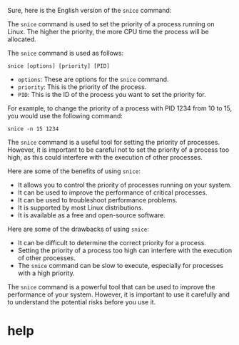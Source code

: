 Sure, here is the English version of the `snice` command:

The `snice` command is used to set the priority of a process running on Linux. The higher the priority, the more CPU time the process will be allocated.

The `snice` command is used as follows:

```
snice [options] [priority] [PID]
```

* `options`: These are options for the `snice` command.
* `priority`: This is the priority of the process.
* `PID`: This is the ID of the process you want to set the priority for.

For example, to change the priority of a process with PID 1234 from 10 to 15, you would use the following command:

```
snice -n 15 1234
```

The `snice` command is a useful tool for setting the priority of processes. However, it is important to be careful not to set the priority of a process too high, as this could interfere with the execution of other processes.

Here are some of the benefits of using `snice`:

* It allows you to control the priority of processes running on your system.
* It can be used to improve the performance of critical processes.
* It can be used to troubleshoot performance problems.
* It is supported by most Linux distributions.
* It is available as a free and open-source software.

Here are some of the drawbacks of using `snice`:

* It can be difficult to determine the correct priority for a process.
* Setting the priority of a process too high can interfere with the execution of other processes.
* The `snice` command can be slow to execute, especially for processes with a high priority.

The `snice` command is a powerful tool that can be used to improve the performance of your system. However, it is important to use it carefully and to understand the potential risks before you use it.



# help 

```

```
